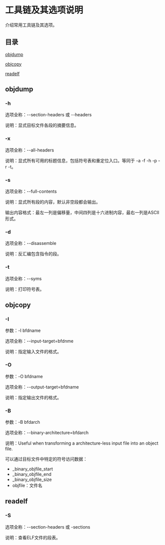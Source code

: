 <h1 id=file_bin>
    工具链及其选项说明
</h1>

介绍常用工具链及其选项。

<h2 id=toc>目录</h2>

[objdump](#objdump)

[objcopy](#objcopy)

[readelf](#readelf)

<h2 id=objdump>objdump</h2>

<h3 id=objdump-h>-h</h3>

选项全称：--section-headers 或 --headers

说明：显式目标文件各段的摘要信息。

<h3 id=objdump-x>-x</h3>

选项全称：--all-headers

说明：显式所有可用的标题信息，包括符号表和重定位入口。等同于 -a -f -h -p -r -t。

<h3 id=objdump-s>-s</h3>

选项全称：--full-contents

说明：显式所有段的内容，默认非空段都会输出。

输出内容格式：最左一列是偏移量，中间四列是十六进制内容，最右一列是ASCII形式。

<h3 id=objdump-d>-d</h3>

选项全称：--disassemble

说明：反汇编包含指令的段。

<h3 id=objdump-t>-t</h3>

选项全称：--syms

说明：打印符号表。

<h2 id=objcopy>objcopy</h2>

<h3 id=objcopy-I>-I</h3>

参数：-I bfdname

选项全称：--input-target=bfdnme

说明：指定输入文件的格式。

<h3 id=objcopy-O>-O</h3>

参数：-O bfdname

选项全称：--output-target=bfdname

说明：指定输出文件的格式。

<h3 id=objcopy-B>-B</h3>

参数：-B bfdarch

选项全称：--binary-architecture=bfdarch

说明：Useful when transforming a architecture-less input file into an object file.

可以通过目标文件中特定的符号访问数据：
* _binary_objfile_start
* _binary_objfile_end
* _binary_objfile_size
* objfile：文件名

<h2 id=readelf>readelf</h2>

<h3 id=readelf-S>-S</h3>

选项全称：--section-headers 或 -sections

说明：查看ELF文件的段表。